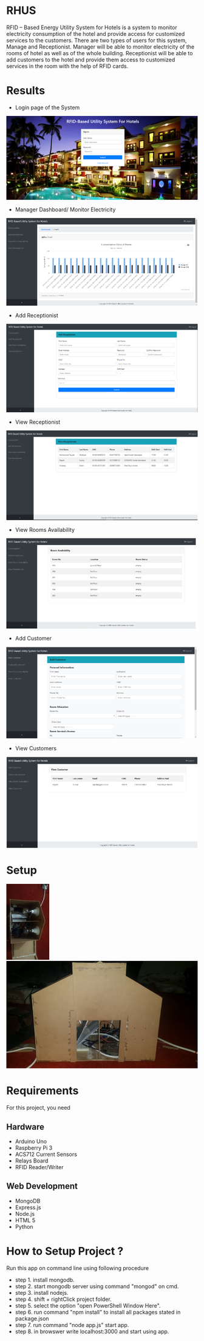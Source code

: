 # RHUS
RFID – Based Energy Utility System for Hotels is a system to monitor electricity consumption of the hotel and provide access for customized services to the customers. There are two types of users for this system, Manage and Receptionist. Manager will be able to monitor electricity of the rooms of hotel as well as of the whole building. Receptionist will be able to add customers to the hotel and provide them access to customized services in the room with the help of RFID cards.
# Results
* Login page of the System
<p>
     <img src="https://github.com/MTayabShafique/RHUS/blob/master/views/Signin.png" />
</p>

* Manager Dashboard/ Monitor Electricity
<p>
     <img src="https://github.com/MTayabShafique/RHUS/blob/master/views/Consumption.png" />
</p>

* Add Receptionist
<p>
     <img src="https://github.com/MTayabShafique/RHUS/blob/master/views/add receptionist.png" />
</p>

* View Receptionist
<p>
     <img src="https://github.com/MTayabShafique/RHUS/blob/master/views/View Receptionist.png" />
</p>

* View Rooms Availability
<p>
     <img src="https://github.com/MTayabShafique/RHUS/blob/master/views/Room Availability.png" />
</p>

* Add Customer
<p>
     <img src="https://github.com/MTayabShafique/RHUS/blob/master/views/add customer.png" />
</p>

* View Customers
<p>
     <img src="https://github.com/MTayabShafique/RHUS/blob/master/views/view customers.png" />
</p>

# Setup
<img src="https://github.com/MTayabShafique/RHUS/blob/master/views/1.jpg" height="200" />

<img src="https://github.com/MTayabShafique/RHUS/blob/master/views/2.jpg" eight="200"/>

# Requirements
For this project, you need
 ## Hardware
  * Arduino Uno
  * Raspberry Pi 3
  * ACS712 Current Sensors
  * Relays Board
  * RFID Reader/Writer
  ## Web Development
  * MongoDB
  * Express.js
  * Node.js
  * HTML 5
  * Python
  
# How to Setup Project ?
Run this app on command line using following procedure
* step 1. install mongodb.
* step 2. start mongodb server using command "mongod" on cmd.
* step 3. install nodejs.
* step 4. shift + rightClick project folder.
* step 5. select the option "open PowerShell Window Here".
* step 6. run command "npm install" to install all packages stated in package.json
* step 7. run command "node app.js" start app.
* step 8. in browswer write localhost:3000 and start using app.
